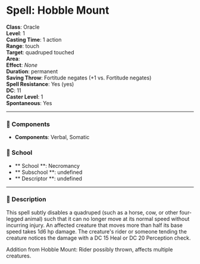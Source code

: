 
# Spell: Hobble Mount
**Class**: Oracle  
**Level**: 1  
**Casting Time**: 1 action  
**Range**: touch  
**Target**: quadruped touched  
**Area**:   
**Effect**: _None_  
**Duration**: permanent  
**Saving Throw**: Fortitude negates (+1 vs. Fortitude negates)  
**Spell Resistance**: Yes (yes)  
**DC**: 11  
**Caster Level**: 1  
**Spontaneous**: Yes

---

### 🔮 Components
- **Components**: Verbal, Somatic

### 🏫 School
- ** School **: Necromancy
- ** Subschool **: undefined
- ** Descriptor **: undefined
---

### 📜 Description
This spell subtly disables a quadruped (such as a horse, cow, or other four-legged animal) such that it can no longer move at its normal speed without incurring injury. An affected creature that moves more than half its base speed takes 1d6 hp damage. The creature's rider or someone tending the creature notices the damage with a DC 15 Heal or DC 20 Perception check.

Addition from Hobble Mount: Rider possibly thrown, affects multiple creatures.

